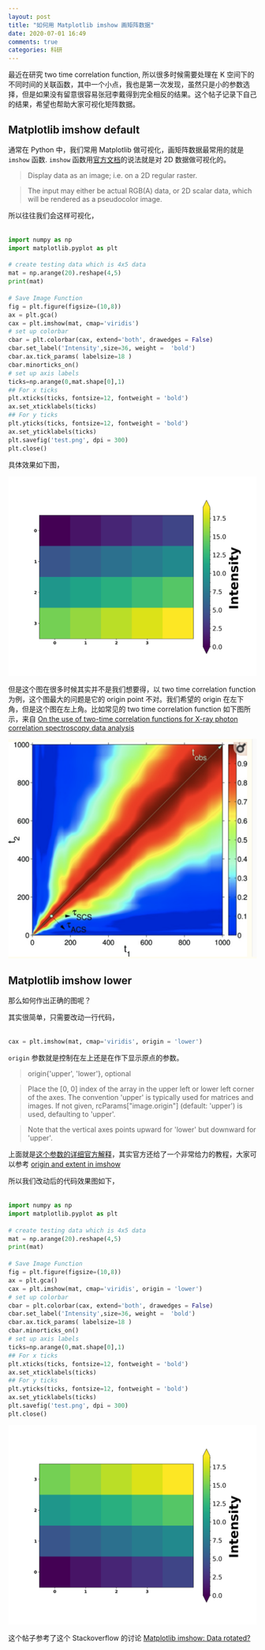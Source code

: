 ```yaml
---
layout: post
title: "如何用 Matplotlib imshow 画矩阵数据"
date: 2020-07-01 16:49
comments: true
categories: 科研
---
```


最近在研究 two time correlation function, 所以很多时候需要处理在 K 空间下的不同时间的关联函数，其中一个小点，我也是第一次发现，虽然只是小的参数选择，但是如果没有留意很容易张冠李戴得到完全相反的结果。这个帖子记录下自己的结果，希望也帮助大家可视化矩阵数据。

<!--more-->

## Matplotlib imshow default

通常在 Python 中，我们常用 Matplotlib 做可视化，画矩阵数据最常用的就是 `imshow` 函数. `imshow` 函数用[官方文档](https://matplotlib.org/api/_as_gen/matplotlib.pyplot.imshow.html)的说法就是对 2D 数据做可视化的。

> Display data as an image; i.e. on a 2D regular raster.

> The input may either be actual RGB(A) data, or 2D scalar data, which will be rendered as a pseudocolor image. 

所以往往我们会这样可视化，

```python

import numpy as np
import matplotlib.pyplot as plt

# create testing data which is 4x5 data
mat = np.arange(20).reshape(4,5)
print(mat)

# Save Image Function
fig = plt.figure(figsize=(10,8))
ax = plt.gca()
cax = plt.imshow(mat, cmap='viridis')
# set up colorbar
cbar = plt.colorbar(cax, extend='both', drawedges = False)
cbar.set_label('Intensity',size=36, weight =  'bold')
cbar.ax.tick_params( labelsize=18 )
cbar.minorticks_on()
# set up axis labels
ticks=np.arange(0,mat.shape[0],1)
## For x ticks
plt.xticks(ticks, fontsize=12, fontweight = 'bold')
ax.set_xticklabels(ticks)
## For y ticks
plt.yticks(ticks, fontsize=12, fontweight = 'bold')
ax.set_yticklabels(ticks)
plt.savefig('test.png', dpi = 300)
plt.close()

```

具体效果如下图，

![default imshow](/images/imshow/default.png)

但是这个图在很多时候其实并不是我们想要得，以 two time correlation function 为例，这个图最大的问题是它的 origin point 不对。我们希望的 origin 在左下角，但是这个图在左上角。比如常见的  two time correlation function 如下图所示，来自 [On the use of two-time correlation functions for X-ray photon correlation spectroscopy data analysis](https://www.ncbi.nlm.nih.gov/pmc/articles/PMC5377338/)

![two time correlation function](/images/imshow/ttcf.png)

## Matplotlib imshow lower

那么如何作出正确的图呢？

其实很简单，只需要改动一行代码，

```python

cax = plt.imshow(mat, cmap='viridis', origin = 'lower')

```

`origin` 参数就是控制在左上还是在作下显示原点的参数。

> origin{'upper', 'lower'}, optional

> Place the [0, 0] index of the array in the upper left or lower left corner of the axes. The convention 'upper' is typically used for matrices and images. If not given, rcParams["image.origin"] (default: 'upper') is used, defaulting to 'upper'.

> Note that the vertical axes points upward for 'lower' but downward for 'upper'.

上面就是[这个参数的详细官方解释](https://matplotlib.org/api/_as_gen/matplotlib.pyplot.imshow.html)，其实官方还给了一个非常给力的教程，大家可以参考 [origin and extent in imshow](https://matplotlib.org/tutorials/intermediate/imshow_extent.html)

所以我们改动后的代码效果图如下，

```python

import numpy as np
import matplotlib.pyplot as plt

# create testing data which is 4x5 data
mat = np.arange(20).reshape(4,5)
print(mat)

# Save Image Function
fig = plt.figure(figsize=(10,8))
ax = plt.gca()
cax = plt.imshow(mat, cmap='viridis', origin = 'lower')
# set up colorbar
cbar = plt.colorbar(cax, extend='both', drawedges = False)
cbar.set_label('Intensity',size=36, weight =  'bold')
cbar.ax.tick_params( labelsize=18 )
cbar.minorticks_on()
# set up axis labels
ticks=np.arange(0,mat.shape[0],1)
## For x ticks
plt.xticks(ticks, fontsize=12, fontweight = 'bold')
ax.set_xticklabels(ticks)
## For y ticks
plt.yticks(ticks, fontsize=12, fontweight = 'bold')
ax.set_yticklabels(ticks)
plt.savefig('test.png', dpi = 300)
plt.close()

```

![lower imshow](/images/imshow/lower.png)

这个帖子参考了这个 Stackoverflow 的讨论 [Matplotlib imshow: Data rotated?](https://stackoverflow.com/questions/14320159/matplotlib-imshow-data-rotated)